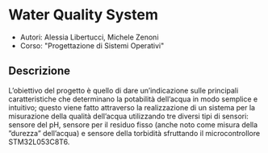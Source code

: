 # Water Quality System
- Autori: Alessia Libertucci, Michele Zenoni
- Corso: "Progettazione di Sistemi Operativi" 

## Descrizione
L’obiettivo del progetto è quello di dare un’indicazione sulle principali caratteristiche che determinano la potabilità dell’acqua in modo semplice e intuitivo; questo viene fatto attraverso la realizzazione di un sistema per la misurazione della qualità dell’acqua utilizzando tre diversi tipi di sensori: sensore del pH, sensore per il residuo fisso (anche noto come misura della ”durezza” dell’acqua) e sensore della torbidità sfruttando il microcontrollore STM32L053C8T6.
